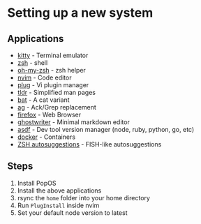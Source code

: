 # Setting up a new system

## Applications

- [kitty](https://sw.kovidgoyal.net/kitty) - Terminal emulator
- [zsh](https://www.zsh.org/) - shell
- [oh-my-zsh](https://ohmyz.sh/) - zsh helper
- [nvim](https://neovim.io/) - Code editor
- [plug](https://github.com/junegunn/vim-plug) - Vi plugin manager
- [tldr](https://github.com/tldr-pages/tldr) - Simplified man pages
- [bat](https://github.com/sharkdp/bat) - A cat variant
- [ag](https://github.com/ggreer/the_silver_searcher) - Ack/Grep replacement
- [firefox](https://firefox.com/) - Web Browser
- [ghostwriter](https://wereturtle.github.io/ghostwriter/) - Minimal markdown editor
- [asdf](https://github.com/asdf-vm/asdf) - Dev tool version manager (node, ruby, python, go, etc)
- [docker](https://docs.docker.com/engine/install/ubuntu/) - Containers
- [ZSH autosuggestions](https://github.com/zsh-users/zsh-autosuggestions/blob/master/INSTALL.md) - FISH-like autosuggestions

## Steps

1. Install PopOS
2. Install the above applications
3. rsync the `home` folder into your home directory
4. Run `PlugInstall` inside nvim
5. Set your default node version to latest
